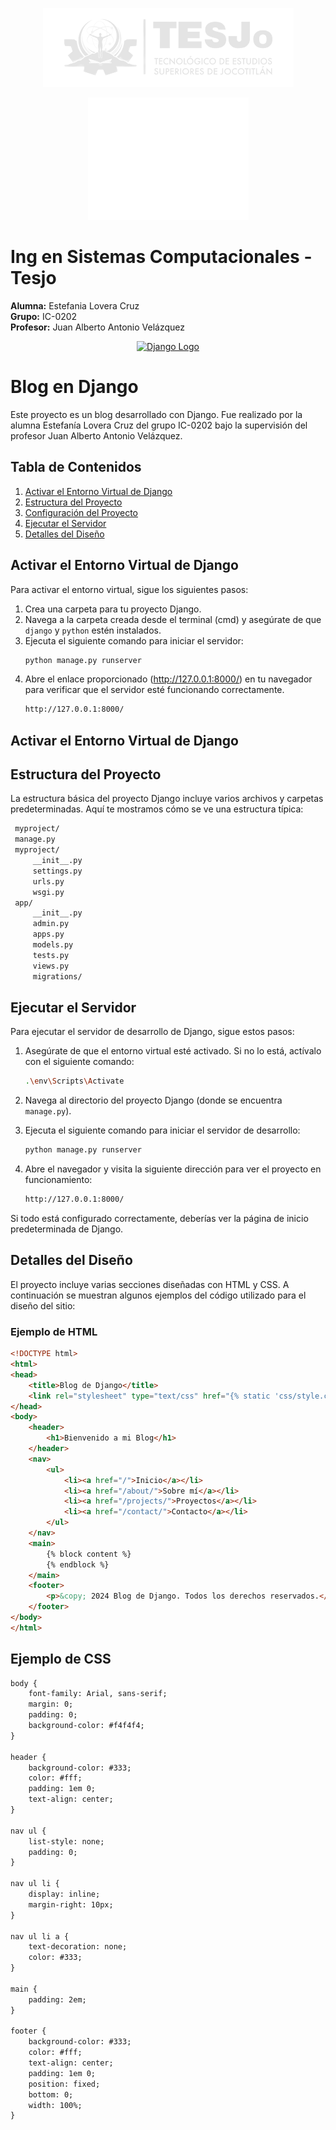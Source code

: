 <p align="center">
  <a href="https://tesjo.edomex.gob.mx">
    <img src="https://github.com/Cobain21Jose/METODOS-NUMERICOS---Simulaci-n-de-Evoluci-n-Clim-tica-Modelo-de-Temperatura-y-Humedad-Relativa/blob/main/tesjo.png" alt="Logo de Ing en Sistemas Computacionales - Tesjo">
  </a>
</p>
<p align="center">
  <a href="https://tesjo.edomex.gob.mx/isistemas_computacionales">
    <img src="https://github.com/Cobain21Jose/METODOS-NUMERICOS---Simulaci-n-de-Evoluci-n-Clim-tica-Modelo-de-Temperatura-y-Humedad-Relativa/blob/main/isc.png" alt="Logo">
  </a>
</p>

# Ing en Sistemas Computacionales - Tesjo

**Alumna:** Estefania Lovera Cruz  
**Grupo:** IC-0202  
**Profesor:** Juan Alberto Antonio Velázquez

<p align="center">
  <a href="https://www.djangoproject.com">
    <img src="https://static.djangoproject.com/img/logos/django-logo-negative.png" alt="Django Logo">
  </a>
</p>

# Blog en Django
Este proyecto es un blog desarrollado con Django. Fue realizado por la alumna Estefanía Lovera Cruz del grupo IC-0202 bajo la supervisión del profesor Juan Alberto Antonio Velázquez.

## Tabla de Contenidos

1. [Activar el Entorno Virtual de Django](#activar-el-entorno-virtual-de-django)
2. [Estructura del Proyecto](#estructura-del-proyecto)
3. [Configuración del Proyecto](#configuración-del-proyecto)
4. [Ejecutar el Servidor](#ejecutar-el-servidor)
5. [Detalles del Diseño](#detalles-del-diseño)

## Activar el Entorno Virtual de Django

Para activar el entorno virtual, sigue los siguientes pasos:

1. Crea una carpeta para tu proyecto Django.
2. Navega a la carpeta creada desde el terminal (cmd) y asegúrate de que `django` y `python` estén instalados.
3. Ejecuta el siguiente comando para iniciar el servidor:
    ```bash
   python manage.py runserver

 4. Abre el enlace proporcionado (http://127.0.0.1:8000/) en tu navegador para verificar que el servidor esté funcionando correctamente.
    ```bash
    http://127.0.0.1:8000/

## Activar el Entorno Virtual de Django

## Estructura del Proyecto
La estructura básica del proyecto Django incluye varios archivos y carpetas predeterminadas. Aquí te mostramos cómo se ve una estructura típica:
   ```bash
    myproject/
    manage.py
    myproject/
        __init__.py
        settings.py
        urls.py
        wsgi.py
    app/
        __init__.py
        admin.py
        apps.py
        models.py
        tests.py
        views.py
        migrations/
```

## Ejecutar el Servidor

Para ejecutar el servidor de desarrollo de Django, sigue estos pasos:

1. Asegúrate de que el entorno virtual esté activado. Si no lo está, actívalo con el siguiente comando:
    ```bash
    .\env\Scripts\Activate
    ```

2. Navega al directorio del proyecto Django (donde se encuentra `manage.py`).

3. Ejecuta el siguiente comando para iniciar el servidor de desarrollo:
    ```bash
    python manage.py runserver
    ```

4. Abre el navegador y visita la siguiente dirección para ver el proyecto en funcionamiento:
    ```bash
    http://127.0.0.1:8000/
    ```

Si todo está configurado correctamente, deberías ver la página de inicio predeterminada de Django.

## Detalles del Diseño

El proyecto incluye varias secciones diseñadas con HTML y CSS. A continuación se muestran algunos ejemplos del código utilizado para el diseño del sitio:

### Ejemplo de HTML

```html
<!DOCTYPE html>
<html>
<head>
    <title>Blog de Django</title>
    <link rel="stylesheet" type="text/css" href="{% static 'css/style.css' %}">
</head>
<body>
    <header>
        <h1>Bienvenido a mi Blog</h1>
    </header>
    <nav>
        <ul>
            <li><a href="/">Inicio</a></li>
            <li><a href="/about/">Sobre mí</a></li>
            <li><a href="/projects/">Proyectos</a></li>
            <li><a href="/contact/">Contacto</a></li>
        </ul>
    </nav>
    <main>
        {% block content %}
        {% endblock %}
    </main>
    <footer>
        <p>&copy; 2024 Blog de Django. Todos los derechos reservados.</p>
    </footer>
</body>
</html>
```
## Ejemplo de CSS
```html
body {
    font-family: Arial, sans-serif;
    margin: 0;
    padding: 0;
    background-color: #f4f4f4;
}

header {
    background-color: #333;
    color: #fff;
    padding: 1em 0;
    text-align: center;
}

nav ul {
    list-style: none;
    padding: 0;
}

nav ul li {
    display: inline;
    margin-right: 10px;
}

nav ul li a {
    text-decoration: none;
    color: #333;
}

main {
    padding: 2em;
}

footer {
    background-color: #333;
    color: #fff;
    text-align: center;
    padding: 1em 0;
    position: fixed;
    bottom: 0;
    width: 100%;
}
```



        




